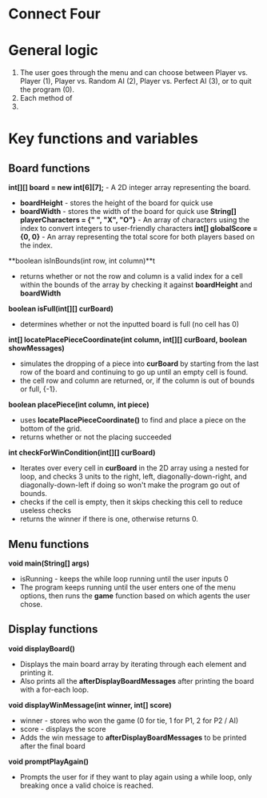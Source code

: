 # Connect Four

# General logic
1. The user goes through the menu and can choose between Player vs. Player (1), Player vs. Random AI (2), Player vs. Perfect AI (3), or to quit the program (0).
2. Each method of  
3. 

# Key functions and variables

## Board functions

**int[][] board = new int[6][7];** - A 2D integer array representing the board.
- **boardHeight** - stores the height of the board for quick use
- **boardWidth** - stores the width of the board for quick use
**String[] playerCharacters = {" ", "X", "O"}** - An array of characters using the index to convert integers to user-friendly characters
**int[] globalScore = {0, 0}** - An array representing the total score for both players based on the index.

**boolean isInBounds(int row, int column)**t
- returns whether or not the row and column is a valid index for a cell within the bounds of the array by checking it against **boardHeight** and **boardWidth**

**boolean isFull(int[][] curBoard)**
- determines whether or not the inputted board is full (no cell has 0)

**int[] locatePlacePieceCoordinate(int column, int[][] curBoard, boolean showMessages)**
- simulates the dropping of a piece into **curBoard** by starting from the last row of the board and continuing to go up until an empty cell is found.
- the cell row and column are returned, or, if the column is out of bounds or full, {-1}.

**boolean placePiece(int column, int piece)**
- uses **locatePlacePieceCoordinate()** to find and place a piece on the bottom of the grid.
- returns whether or not the placing succeeded

**int checkForWinCondition(int[][] curBoard)**
- Iterates over every cell in **curBoard** in the 2D array using a nested for loop, and checks 3 units to the right, left, diagonally-down-right, and diagonally-down-left if doing so won't make the program go out of bounds.
- checks if the cell is empty, then it skips checking this cell to reduce useless checks
- returns the winner if there is one, otherwise returns 0.

## Menu functions

**void main(String[] args)**
- isRunning - keeps the while loop running until the user inputs 0
- The program keeps running until the user enters one of the menu options, then runs the **game** function based on which agents the user chose.

## Display functions

**void displayBoard()**
- Displays the main board array by iterating through each element and printing it.
- Also prints all the **afterDisplayBoardMessages** after printing the board with a for-each loop.

**void displayWinMessage(int winner, int[] score)**
- winner - stores who won the game (0 for tie, 1 for P1, 2 for P2 / AI)
- score - displays the score 
- Adds the win message to **afterDisplayBoardMessages** to be printed after the final board

**void promptPlayAgain()**
- Prompts the user for if they want to play again using a while loop, only breaking once a valid choice is reached.



